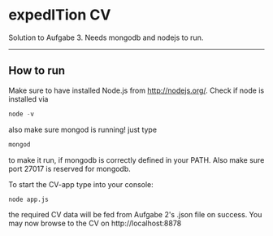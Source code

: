 # expedITion CV

Solution to Aufgabe 3. Needs mongodb and nodejs to run.

***

## How to run

Make sure to have installed Node.js from http://nodejs.org/. Check if node is installed via
```javascript
node -v
```
also make sure mongod is running! just type

```javascript
mongod
```

to make it run, if mongodb is correctly defined in your PATH. Also make sure port 27017 is reserved for mongodb.

To start the CV-app type into your console:
```
node app.js
```
the required CV data will be fed from Aufgabe 2's .json file on success.
You may now browse to the CV on http://localhost:8878
